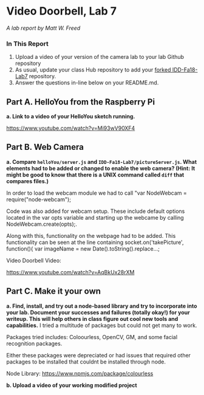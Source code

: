 # Video Doorbell, Lab 7

*A lab report by Matt W. Freed*

### In This Report

1. Upload a video of your version of the camera lab to your lab Github repository
1. As usual, update your class Hub repository to add your [forked IDD-Fa18-Lab7](/FAR-Lab/IDD-Fa18-Lab7) repository.
1. Answer the questions in-line below on your README.md.

## Part A. HelloYou from the Raspberry Pi

**a. Link to a video of your HelloYou sketch running.**

https://www.youtube.com/watch?v=Mi93wV90XF4


## Part B. Web Camera

**a. Compare `helloYou/server.js` and `IDD-Fa18-Lab7/pictureServer.js`. What elements had to be added or changed to enable the web camera? (Hint: It might be good to know that there is a UNIX command called `diff` that compares files.)**

In order to load the webcam module we had to call "var NodeWebcam = require("node-webcam");

Code was also added for webcam setup. These include default options located in the var opts variable and starting up the webcame by calling NodeWebcam.create(opts);.

Along with this, functionality on the webpage had to be added. This functionality can be seen at the line containing socket.on('takePicture', function(){ var imageName = new Date().toString().replace...;


Video Doorbell Video:

https://www.youtube.com/watch?v=AqBkUx28rXM


## Part C. Make it your own

**a. Find, install, and try out a node-based library and try to incorporate into your lab. Document your successes and failures (totally okay!) for your writeup. This will help others in class figure out cool new tools and capabilities.**
I tried a multitude of packages but could not get many to work.

Packages tried includes:
Coloourless,
OpenCV,
GM,
and some facial recognition packages.

Either these packages were depreciated or had issues that required other packages to be installed that couldnt be installed through node.

Node Library: https://www.npmjs.com/package/colourless

**b. Upload a video of your working modified project**
